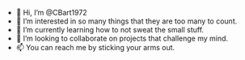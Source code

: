- 👋 Hi, I’m @CBart1972
- 👀 I’m interested in so many things that they are too many to count. 
- 🌱 I’m currently learning how to not sweat the small stuff.
- 💞️ I’m looking to collaborate on projects that challenge my mind.
- 📫 You can reach me by sticking your arms out.

<!---
CBart1972/CBart1972 is a ✨ special ✨ repository because its `README.md` (this file) appears on your GitHub profile.
You can click the Preview link to take a look at your changes.
--->
